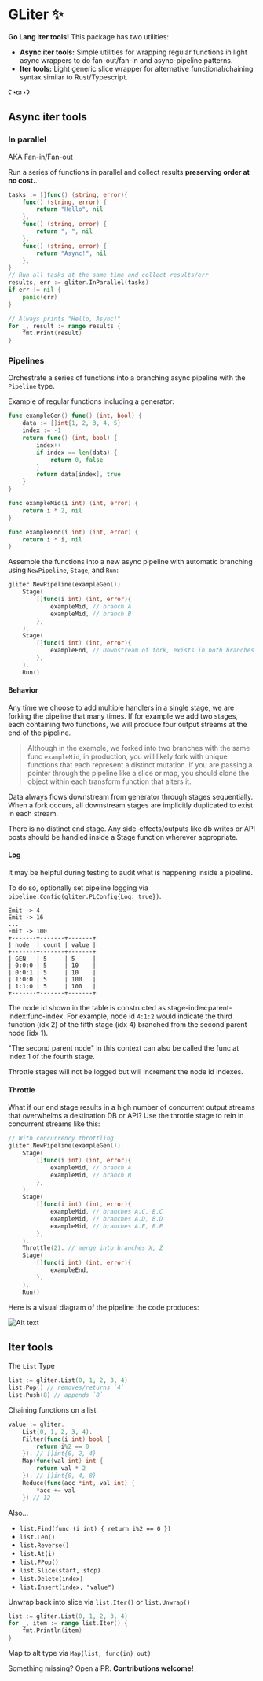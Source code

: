 # GLiter ✨

**Go Lang iter tools!** This package has two utilities:

- **Async iter tools:** Simple utilities for wrapping regular functions in light async wrappers to do fan-out/fan-in and async-pipeline patterns.
- **Iter tools:** Light generic slice wrapper for alternative functional/chaining syntax similar to Rust/Typescript.

ʕ◔ϖ◔ʔ

## Async iter tools

### In parallel

AKA Fan-in/Fan-out

Run a series of functions in parallel and collect results **preserving order at no cost.**.

```go
tasks := []func() (string, error){
    func() (string, error) {
        return "Hello", nil
    },
    func() (string, error) {
        return ", ", nil
    },
    func() (string, error) {
        return "Async!", nil
    },
}
// Run all tasks at the same time and collect results/err
results, err := gliter.InParallel(tasks)
if err != nil {
    panic(err)
}

// Always prints "Hello, Async!"
for _, result := range results {
    fmt.Print(result)
}
```

### Pipelines

Orchestrate a series of functions into a branching async pipeline with the `Pipeline` type.

Example of regular functions including a generator:

```go
func exampleGen() func() (int, bool) {
    data := []int{1, 2, 3, 4, 5}
    index := -1
    return func() (int, bool) {
        index++
        if index == len(data) {
            return 0, false
        }
        return data[index], true
    }
}

func exampleMid(i int) (int, error) {
    return i * 2, nil
}

func exampleEnd(i int) (int, error) {
    return i * i, nil
}
```

Assemble the functions into a new async pipeline with automatic branching using `NewPipeline`, `Stage`, and `Run`:

```go
gliter.NewPipeline(exampleGen()).
    Stage(
        []func(i int) (int, error){
            exampleMid, // branch A
            exampleMid, // branch B
        },
    ).
    Stage(
        []func(i int) (int, error){
            exampleEnd, // Downstream of fork, exists in both branches
        },
    ).
    Run()
```

#### Behavior

Any time we choose to add multiple handlers in a single stage, we are forking the pipeline that many times. If for example we add two stages, each containing two functions, we will produce four output streams at the end of the pipeline.

> Although in the example, we forked into two branches with the same func `exampleMid`, in production, you will likely fork with unique functions that each represent a distinct mutation. If you are passing a pointer through the pipeline like a slice or map, you should clone the object within each transform function that alters it.

Data always flows downstream from generator through stages sequentially. When a fork occurs, all downstream stages are implicitly duplicated to exist in each stream.

There is no distinct end stage. Any side-effects/outputs like db writes or API posts should be handled inside a Stage function wherever appropriate.

#### Log

It may be helpful during testing to audit what is happening inside a pipeline.

To do so, optionally set pipeline logging via `pipeline.Config(gliter.PLConfig{Log: true})`.

```
Emit -> 4
Emit -> 16
...
Emit -> 100
+-------+-------+-------+
| node  | count | value |
+-------+-------+-------+
| GEN   | 5     | 5     |
| 0:0:0 | 5     | 10    |
| 0:0:1 | 5     | 10    |
| 1:0:0 | 5     | 100   |
| 1:1:0 | 5     | 100   |
+-------+-------+-------+
```

The node id shown in the table is constructed as stage-index:parent-index:func-index. For example, node id `4:1:2` would indicate the third function (idx 2) of the fifth stage (idx 4) branched from the second parent node (idx 1).

"The second parent node" in this context can also be called the func at index 1 of the fourth stage.

Throttle stages will not be logged but will increment the node id indexes.

#### Throttle

What if our end stage results in a high number of concurrent output streams that overwhelms a destination DB or API? Use the throttle stage to rein in concurrent streams like this:

```go
// With concurrency throttling
gliter.NewPipeline(exampleGen()).
    Stage(
        []func(i int) (int, error){
            exampleMid, // branch A
            exampleMid, // branch B
        },
    ).
    Stage(
        []func(i int) (int, error){
            exampleMid, // branches A.C, B.C
            exampleMid, // branches A.D, B.D
            exampleMid, // branches A.E, B.E
        },
    ).
    Throttle(2). // merge into branches X, Z
    Stage(
        []func(i int) (int, error){
            exampleEnd,
        },
    ).
    Run()
```

Here is a visual diagram of the pipeline the code produces:

![Alt text](./diag/small-chart.png?raw=true "Title")

## Iter tools

The `List` Type

```go
list := gliter.List(0, 1, 2, 3, 4)
list.Pop() // removes/returns `4`
list.Push(8) // appends `8`
```

Chaining functions on a list

```go
value := gliter.
    List(0, 1, 2, 3, 4).
    Filter(func(i int) bool {
        return i%2 == 0
    }). // []int{0, 2, 4}
    Map(func(val int) int {
        return val * 2
    }). // []int{0, 4, 8}
    Reduce(func(acc *int, val int) {
        *acc += val
    }) // 12
```

Also...

- `list.Find(func (i int) { return i%2 == 0 })`
- `list.Len()`
- `list.Reverse()`
- `list.At(i)`
- `list.FPop()`
- `list.Slice(start, stop)`
- `list.Delete(index)`
- `list.Insert(index, "value")`

Unwrap back into slice via `list.Iter()` or `list.Unwrap()`

```go
list := gliter.List(0, 1, 2, 3, 4)
for _, item := range list.Iter() {
    fmt.Println(item)
}
```

Map to alt type via `Map(list, func(in) out)`

Something missing? Open a PR. **Contributions welcome!**
